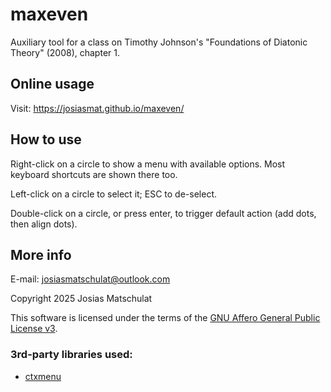 # maxeven

Auxiliary tool for a class on Timothy Johnson's "Foundations of Diatonic Theory" (2008), chapter 1.

## Online usage

Visit: https://josiasmat.github.io/maxeven/

## How to use

Right-click on a circle to show a menu with available options. Most keyboard shortcuts are shown there too.

Left-click on a circle to select it; ESC to de-select.

Double-click on a circle, or press enter, to trigger default action (add dots, then align dots).

## More info

E-mail: josiasmatschulat@outlook.com

Copyright 2025 Josias Matschulat

This software is licensed under the terms of the [GNU Affero General Public License v3](https://www.gnu.org/licenses/agpl-3.0.html).

### 3rd-party libraries used:

- [ctxmenu](https://nkappler.github.io/ctxmenu/)